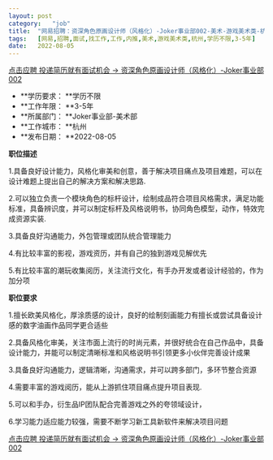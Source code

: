 ```yaml
---
layout:	post
category:	"job"
title:	"网易招聘：资深角色原画设计师（风格化）-Joker事业部002-美术-游戏美术类-杭州学历不限3-5年"
tags:	[网易,招聘,面试,找工作,工作,内推,美术,游戏美术类,杭州,学历不限,3-5年]
date:	2022-08-05
---
```


[点击应聘 投递简历就有面试机会 ->  资深角色原画设计师（风格化）-Joker事业部002](http://mobile.bole.netease.com/bole/boleDetail?id=39661&employeeId=346f03c3cda5f04c&key=all)



- **学历要求： **学历不限
- **工作年限： **3-5年
- **所属部门： **Joker事业部-美术部
- **工作城市： **杭州
- **发布日期： **2022-08-05



**职位描述**

1.具备良好设计能力，风格化审美和创意，善于解决项目痛点及项目难题，可以在设计难题上提出自己的解决方案和解决思路.

2.可以独立负责一个模块角色的标杆设计，绘制成品符合项目风格需求，满足功能标准，具备辨识度，并可以制定标杆及风格说明书，协同角色模型，动作，特效完成资源实装.

3.具备良好沟通能力，外包管理或团队统合管理能力

4.有比较丰富的影视，游戏资历，并有自己的独到游戏见解优先

5.有比较丰富的潮玩收集阅历，关注流行文化，有手办开发或者设计经验的，作为加分项



**职位要求**

1.擅长欧美风格化，厚涂质感的设计，良好的绘制刻画能力有擅长或尝试具备设计感的数字油画作品同学更合适些 

2.具备风格化审美，关注市面上流行的时尚元素，并很好统合在自己作品中，具备设计能力，并能可以制定清晰标准和风格说明书引领更多小伙伴完善设计成果

3.具备良好沟通能力，逻辑清晰，沟通需求，并可以跨多部门，多环节整合资源

4.需要丰富的游戏阅历，能从上游抓住项目痛点提升项目表现.

5.可以和手办，衍生品IP团队配合完善游戏之外的夸领域设计，

6.学习能力适应能力较强，需要不断学习新工具新软件来解决项目问题



[点击应聘 投递简历就有面试机会 ->  资深角色原画设计师（风格化）-Joker事业部002](http://mobile.bole.netease.com/bole/boleDetail?id=39661&employeeId=346f03c3cda5f04c&key=all)